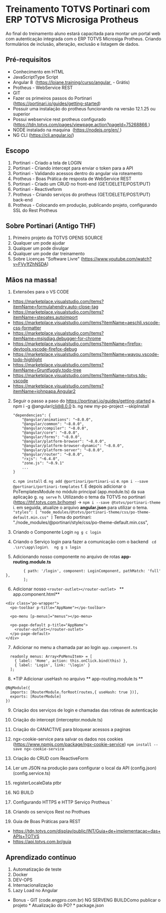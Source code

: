 # Treinamento TOTVS Portinari com ERP TOTVS Microsiga Protheus
Ao final do treinamento aluno estará capacitada para montar um portal web com autenticação integrada com o ERP TOTVS Microsiga Protheus. Criando formulários de inclusão, alteração, exclusão e listagem de dados. 


## Pré-requisitos
* Conhecimento em HTML
* JavaScriptType Script 
* Angular 8  (https://loiane.training/curso/angular  - Grátis) 
* Protheus - WebService REST
* GIT 
* Fazer os primeiros passos do Portinari (https://portinari.io/guides/getting-started)
 * Possuir uma instalação do protheus funcionando na versão 12.1.25 ou superior
 * Possui webservice rest protheus configurado  (https://tdn.totvs.com/pages/viewpage.action?pageId=75268866 ) 
 * NODE instalado na maquina  (https://nodejs.org/en/ ) 
 * NG CLI (https://cli.angular.io/)

## Escopo
1. Portinari - Criado a tela de LOGIN 
2. Portinari - Criando intercept para enviar o token para a API
3. Portinari - Validando acessos dentro do angular via roteamento 
4. Protheus - Boas Prática de resposta de WebService REST 
5. Portinari - Criado um CRUD no front-end (GET/DELETE/POST/PUT)
6. Portinari - Reactiveform
7. Protheus - Criando serviços do protheus (GET/DELETE/POST/PUT) back-end
8. Protheus - Colocando em produção, publicando projeto, configurando SSL  do Rest Protheus


## Sobre Portinari (Antigo THF)
1. Primeiro projeto da TOTVS OPENS SOURCE
2. Qualquer um pode ajudar 
3. Qualquer um pode divulgar 
4. Qualquer um pode dar treinamento
5. Sobre Licenças "Software Livre" (https://www.youtube.com/watch?v=FVy1fZhNSDA)


## Mãos na massa!
1. Extensões para o VS CODE 

* https://marketplace.visualstudio.com/items?itemName=formulahendry.auto-close-tag
* https://marketplace.visualstudio.com/items?itemName=steoates.autoimport
* https://marketplace.visualstudio.com/items?itemName=aeschli.vscode-css-formatter
* https://marketplace.visualstudio.com/items?itemName=msjsdiag.debugger-for-chrome
* https://marketplace.visualstudio.com/items?itemName=firefox-devtools.vscode-firefox-debug
* https://marketplace.visualstudio.com/items?itemName=wayou.vscode-todo-highlight
* https://marketplace.visualstudio.com/items?itemName=Gruntfuggly.todo-tree
* https://marketplace.visualstudio.com/items?itemName=totvs.tds-vscode
* https://marketplace.visualstudio.com/items?itemName=johnpapa.Angular2


2. Seguir o passo a paso do https://portinari.io/guides/getting-started
  a. npm i -g @angular/cli@8.0.0
  b. ng new my-po-project --skipInstall
    ```
    "dependencies": {
        "@angular/animations": "~8.0.0",
        "@angular/common": "~8.0.0",
        "@angular/compiler": "~8.0.0",
        "@angular/core": "~8.0.0",
        "@angular/forms": "~8.0.0",
        "@angular/platform-browser": "~8.0.0",
        "@angular/platform-browser-dynamic": "~8.0.0",
        "@angular/platform-server": "~8.0.0",
        "@angular/router": "~8.0.0",
        "rxjs": "~6.4.0",
        "zone.js": "~0.9.1"
        ...
    }
    ```
    c. ```npm install```
    d. ```ng add @portinari/portinari-ui```
    e. ```npm i --save @portinari/portinari-templates```
    f. E depois adicionar o PoTemplatesModule no módulo principal (app.module.ts) da sua aplicação 
    g. ```ng serve```
    h. Utilizando o tema da TOTVS no portinari (https://thf.totvs.com.br/home) -> ```npm i --save @totvs/portinari-theme```
    i. em seguida, atualize o arquivo **angular.json** para utilizar o tema. 
        ```
        "styles": [
        "node_modules/@totvs/portinari-theme/css/po-theme-default.min.css"
        ]
        ```
        Tema do portinari: "./node_modules/@portinari/style/css/po-theme-default.min.css",

3. Criando o Componente Login
``` ng g c login   ```
4. Criando o Serviço login para fazer a comunicação com o backend
```  cd .\src\app\login\  ```
```  ng g s login ``` 
5. Adicionando nosso componente no arquivo de rotas  **app-routing.module.ts**
```     const routes: Routes = [
        { path: '/login', component: LoginComponent, pathMatch: 'full'  },
        ];
``` 
6. Adicionar nosso  ``` <router-outlet></router-outlet>  ``` ** app.component.html** 
```
<div class="po-wrapper">
  <po-toolbar p-title="AppName"></po-toolbar>

  <po-menu [p-menus]="menus"></po-menu>

  <po-page-default p-title="AppName">
    <router-outlet></router-outlet>
  </po-page-default>
</div>
```
7. Adicionar no menu a chamada par ao login ``` app.component.ts ```
```
  readonly menus: Array<PoMenuItem> = [
    { label: 'Home', action: this.onClick.bind(this) },
    { label: 'Login', link: '\login' }
  ];
```
8. *TIP Adicionar useHash no arquivo ** app-routing.module.ts **
```
@NgModule({
  imports: [RouterModule.forRoot(routes,{ useHash: true })],
  exports: [RouterModule]
})
```

9. Criação dos serviços de login e chamadas das rotinas de autenticação

10. Criação do intercept (interceptor.module.ts)

11. Criação do CANACTIVE para bloquear acessos a paginas

12. ngx-cookie-service para salvar os dados nos cookies (https://www.npmjs.com/package/ngx-cookie-service)
``` npm install --save ngx-cookie-service ``` 

13. Criação do CRUD com ReactiveForm

14. Ler um JSON na produção para configurar o local da API (config.json) (config.service.ts)

15. registerLocaleData ptbr

16. NG BUILD

17. Configurando HTTPS e HTTP Serviço Protheus ´

18. Criando os serviços Rest no Prothues 

19. Guia de Boas Práticas para  REST
* https://tdn.totvs.com/display/public/INT/Guia+de+implementacao+das+APIs+TOTVS
* https://api.totvs.com.br/guia


## Aprendizado contínuo
1. Automatização de teste
2. Docker 
3. DEV-OPS 
4. Internacionalização 
5. Lazy Load no Angular

* Bonus - GIT (code.engpro.com.br) NG SERVENG BUILDComo publicar o projeto * Atualização do PO? * package.json